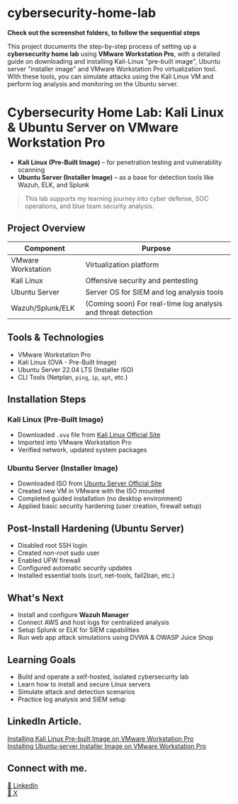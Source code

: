 # cybersecurity-home-lab

**Check out the screenshot folders, to follow the sequential steps**

This project documents the step-by-step process of setting up a **cybersecurity home lab** using **VMware Workstation Pro**, with a detailed guide on downloading and installing Kali-Linux "pre-built image", Ubuntu server "installer image" and VMware Workstation Pro virtualization tool. With these tools, you can simulate attacks using the Kali Linux VM and perform log analysis and monitoring on the Ubuntu server.

# Cybersecurity Home Lab: Kali Linux & Ubuntu Server on VMware Workstation Pro

- **Kali Linux (Pre-Built Image)** – for penetration testing and vulnerability scanning  
- **Ubuntu Server (Installer Image)** – as a base for detection tools like Wazuh, ELK, and Splunk  

> This lab supports my learning journey into cyber defense, SOC operations, and blue team security analysis.

## Project Overview
| Component          | Purpose                                                   |
|--------------------|-----------------------------------------------------------|
| VMware Workstation | Virtualization platform                                   |
| Kali Linux         | Offensive security and pentesting                         |
| Ubuntu Server      | Server OS for SIEM and log analysis tools                 |
| Wazuh/Splunk/ELK   | (Coming soon) For real-time log analysis and threat detection |

## Tools & Technologies
- VMware Workstation Pro
- Kali Linux (OVA - Pre-Built Image)
- Ubuntu Server 22.04 LTS (Installer ISO)
- CLI Tools (Netplan, `ping`, `ip`, `apt`, etc.)

## Installation Steps

### Kali Linux (Pre-Built Image)
- Downloaded `.ova` file from [Kali Linux Official Site](https://www.kali.org/get-kali/#kali-virtual-machines)
- Imported into VMware Workstation Pro
- Verified network, updated system packages

### Ubuntu Server (Installer Image)
- Downloaded ISO from [Ubuntu Server Official Site](https://ubuntu.com/download/server)
- Created new VM in VMware with the ISO mounted
- Completed guided installation (no desktop environment)
- Applied basic security hardening (user creation, firewall setup)

## Post-Install Hardening (Ubuntu Server)
- Disabled root SSH login
- Created non-root sudo user
- Enabled UFW firewall
- Configured automatic security updates
- Installed essential tools (curl, net-tools, fail2ban, etc.)

## What's Next
- Install and configure **Wazuh Manager**  
- Connect AWS and host logs for centralized analysis  
- Setup Splunk or ELK for SIEM capabilities  
- Run web app attack simulations using DVWA & OWASP Juice Shop  

## Learning Goals
- Build and operate a self-hosted, isolated cybersecurity lab  
- Learn how to install and secure Linux servers  
- Simulate attack and detection scenarios  
- Practice log analysis and SIEM setup  

## LinkedIn Article.
[Installing Kali Linux Pre-built Image on VMware Workstation Pro](https://www.linkedin.com/pulse/installing-kali-linux-pre-built-image-vmware-workstation-enoch-agbu-qvuif)<br>
[Installing Ubuntu-server Installer Image on VMware Workstation Pro](https://www.linkedin.com/pulse/installing-ubuntu-server-installer-image-vmware-workstation-agbu-pjidc)

## Connect with me.
[🔗 LinkedIn](https://www.linkedin.com/in/agbuenoch)<br>
[🔗 X](https://www.x.com/agbuenoch)
